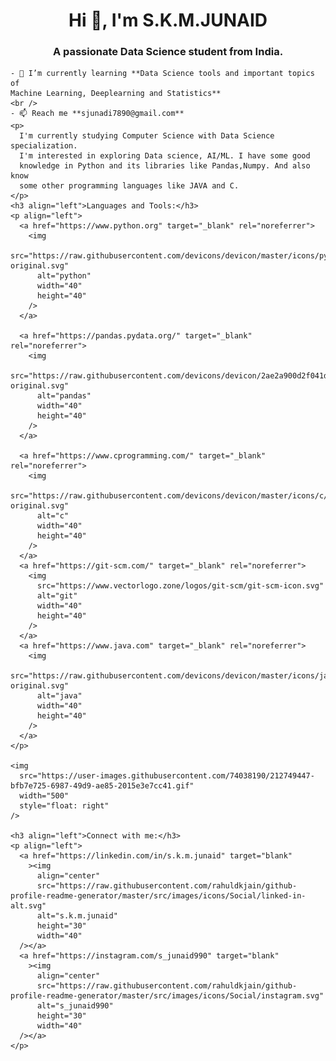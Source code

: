 <!DOCTYPE html>
<html lang="en">
  <head>
    <meta charset="UTF-8" />
    <meta name="viewport" content="width=device-width, initial-scale=1.0" />
    <title>linkedin</title>
  </head>
  <body>
    <h1 align="center">Hi 👋, I'm S.K.M.JUNAID</h1>
    <h3 align="center">A passionate Data Science student from India.</h3>

    - 🌱 I’m currently learning **Data Science tools and important topics of
    Machine Learning, Deeplearning and Statistics**
    <br />
    - 📫 Reach me **sjunadi7890@gmail.com**
    <p>
      I'm currently studying Computer Science with Data Science specialization.
      I'm interested in exploring Data science, AI/ML. I have some good
      knowledge in Python and its libraries like Pandas,Numpy. And also know
      some other programming languages like JAVA and C.
    </p>
    <h3 align="left">Languages and Tools:</h3>
    <p align="left">
      <a href="https://www.python.org" target="_blank" rel="noreferrer">
        <img
          src="https://raw.githubusercontent.com/devicons/devicon/master/icons/python/python-original.svg"
          alt="python"
          width="40"
          height="40"
        />
      </a>

      <a href="https://pandas.pydata.org/" target="_blank" rel="noreferrer">
        <img
          src="https://raw.githubusercontent.com/devicons/devicon/2ae2a900d2f041da66e950e4d48052658d850630/icons/pandas/pandas-original.svg"
          alt="pandas"
          width="40"
          height="40"
        />
      </a>

      <a href="https://www.cprogramming.com/" target="_blank" rel="noreferrer">
        <img
          src="https://raw.githubusercontent.com/devicons/devicon/master/icons/c/c-original.svg"
          alt="c"
          width="40"
          height="40"
        />
      </a>
      <a href="https://git-scm.com/" target="_blank" rel="noreferrer">
        <img
          src="https://www.vectorlogo.zone/logos/git-scm/git-scm-icon.svg"
          alt="git"
          width="40"
          height="40"
        />
      </a>
      <a href="https://www.java.com" target="_blank" rel="noreferrer">
        <img
          src="https://raw.githubusercontent.com/devicons/devicon/master/icons/java/java-original.svg"
          alt="java"
          width="40"
          height="40"
        />
      </a>
    </p>

    <img
      src="https://user-images.githubusercontent.com/74038190/212749447-bfb7e725-6987-49d9-ae85-2015e3e7cc41.gif"
      width="500"
      style="float: right"
    />

    <h3 align="left">Connect with me:</h3>
    <p align="left">
      <a href="https://linkedin.com/in/s.k.m.junaid" target="blank"
        ><img
          align="center"
          src="https://raw.githubusercontent.com/rahuldkjain/github-profile-readme-generator/master/src/images/icons/Social/linked-in-alt.svg"
          alt="s.k.m.junaid"
          height="30"
          width="40"
      /></a>
      <a href="https://instagram.com/s_junaid990" target="blank"
        ><img
          align="center"
          src="https://raw.githubusercontent.com/rahuldkjain/github-profile-readme-generator/master/src/images/icons/Social/instagram.svg"
          alt="s_junaid990"
          height="30"
          width="40"
      /></a>
    </p>
  </body>
</html>
